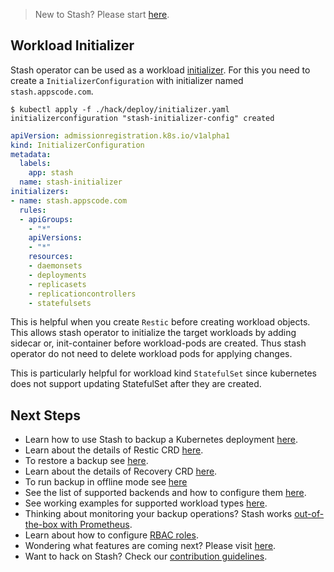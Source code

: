 > New to Stash? Please start [here](/docs/tutorials/README.md).

## Workload Initializer

Stash operator can be used as a workload [initializer](https://kubernetes.io/docs/admin/extensible-admission-controllers/#initializers). For this you need to create a `InitializerConfiguration` with initializer named `stash.appscode.com`.

```console
$ kubectl apply -f ./hack/deploy/initializer.yaml
initializerconfiguration "stash-initializer-config" created
```

```yaml
apiVersion: admissionregistration.k8s.io/v1alpha1
kind: InitializerConfiguration
metadata:
  labels:
    app: stash
  name: stash-initializer
initializers:
- name: stash.appscode.com
  rules:
  - apiGroups:
    - "*"
    apiVersions:
    - "*"
    resources:
    - daemonsets
    - deployments
    - replicasets
    - replicationcontrollers
    - statefulsets
```

This is helpful when you create `Restic` before creating workload objects. This allows stash operator to initialize the target workloads by adding sidecar or, init-container before workload-pods are created. Thus stash operator do not need to delete workload pods for applying changes.

This is particularly helpful for workload kind `StatefulSet` since kubernetes does not support updating StatefulSet after they are created.

## Next Steps

- Learn how to use Stash to backup a Kubernetes deployment [here](/docs/tutorials/backup.md).
- Learn about the details of Restic CRD [here](/docs/concept_restic.md).
- To restore a backup see [here](/docs/tutorials/restore.md).
- Learn about the details of Recovery CRD [here](/docs/concept_recovery.md).
- To run backup in offline mode see [here](/docs/tutorials/offline_backup.md)
- See the list of supported backends and how to configure them [here](/docs/tutorials/backends.md).
- See working examples for supported workload types [here](/docs/tutorials/workloads.md).
- Thinking about monitoring your backup operations? Stash works [out-of-the-box with Prometheus](/docs/tutorials/monitoring.md).
- Learn about how to configure [RBAC roles](/docs/tutorials/rbac.md).
- Wondering what features are coming next? Please visit [here](/ROADMAP.md).
- Want to hack on Stash? Check our [contribution guidelines](/CONTRIBUTING.md).